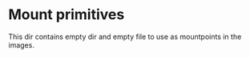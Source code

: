 # Mount primitives

This dir contains empty dir and empty file to use as mountpoints in the images.
